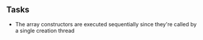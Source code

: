 ## Tasks

- The array constructors are executed sequentially since they're called by a single creation thread